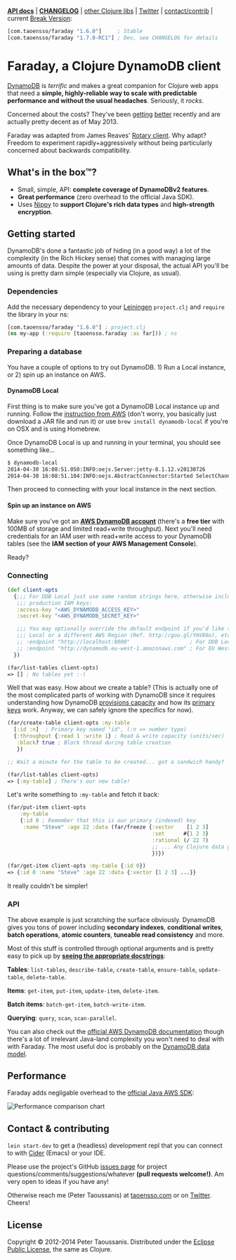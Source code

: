**[API docs][]** | **[CHANGELOG][]** | [other Clojure libs][] | [Twitter][] | [contact/contrib](#contact--contributing) | current [Break Version][]:

```clojure
[com.taoensso/faraday "1.6.0"]     ; Stable
[com.taoensso/faraday "1.7.0-RC1"] ; Dev, see CHANGELOG for details
```

# Faraday, a Clojure DynamoDB client

[DynamoDB](http://aws.amazon.com/dynamodb/) is *terrific* and makes a great companion for Clojure web apps that need a **simple, highly-reliable way to scale with predictable performance and without the usual headaches**. Seriously, it _rocks_.

Concerned about the costs? They've been [getting](http://goo.gl/qJP5d) [better](http://goo.gl/hCVxY) recently and are actually pretty decent as of May 2013.

Faraday was adapted from James Reaves' [Rotary client](https://github.com/weavejester/rotary). Why adapt? Freedom to experiment rapidly+aggressively without being particularly concerned about backwards compatibility.

## What's in the box™?
  * Small, simple, API: **complete coverage of DynamoDBv2 features**.
  * **Great performance** (zero overhead to the official Java SDK).
  * Uses [Nippy](https://github.com/ptaoussanis/nippy) to **support Clojure's rich data types** and **high-strength encryption**.

## Getting started

DynamoDB's done a fantastic job of hiding (in a good way) a lot of the complexity (in the Rich Hickey sense) that comes with managing large amounts of data. Despite the power at your disposal, the actual API you'll be using is pretty darn simple (especially via Clojure, as usual).

### Dependencies

Add the necessary dependency to your [Leiningen][] `project.clj` and `require` the library in your ns:

```clojure
[com.taoensso/faraday "1.6.0"] ; project.clj
(ns my-app (:require [taoensso.faraday :as far])) ; ns
```

### Preparing a database

You have a couple of options to try out DynamoDB. 1) Run a Local instance, or 2) spin up an instance on AWS.

#### DynamoDB Local

First thing is to make sure you've got a DynamoDB Local instance up and running. Follow the [instruction from AWS](http://docs.aws.amazon.com/amazondynamodb/latest/developerguide/Tools.DynamoDBLocal.html) (don't worry, you basically just download a JAR file and run it) or use `brew install dynamodb-local` if you're on OSX and is using Homebrew.

Once DynamoDB Local is up and running in your terminal, you should see something like...

```sh
$ dynamodb-local
2014-04-30 16:08:51.050:INFO:oejs.Server:jetty-8.1.12.v20130726
2014-04-30 16:08:51.104:INFO:oejs.AbstractConnector:Started SelectChannelConnector@0.0.0.0:8000
```

Then proceed to connecting with your local instance in the next section.

#### Spin up an instance on AWS

Make sure you've got an **[AWS DynamoDB account](http://aws.amazon.com/dynamodb/)** (there's a **free tier** with 100MB of storage and limited read+write throughput). Next you'll need credentials for an IAM user with read+write access to your DynamoDB tables (see the **IAM section of your AWS Management Console**).

Ready?

### Connecting

```clojure
(def client-opts
  {;;; For DDB Local just use some random strings here, otherwise include your
   ;;; production IAM keys:
   :access-key "<AWS_DYNAMODB_ACCESS_KEY>"
   :secret-key "<AWS_DYNAMODB_SECRET_KEY>"

   ;;; You may optionally override the default endpoint if you'd like to use DDB
   ;;; Local or a different AWS Region (Ref. http://goo.gl/YmV80o), etc.:
   ;; :endpoint "http://localhost:8000"                   ; For DDB Local
   ;; :endpoint "http://dynamodb.eu-west-1.amazonaws.com" ; For EU West 1 AWS region
  })

(far/list-tables client-opts)
=> [] ; No tables yet :-(
```

Well that was easy. How about we create a table? (This is actually one of the most complicated parts of working with DynamoDB since it requires understanding how DynamoDB [provisions capacity](http://aws.amazon.com/dynamodb/pricing/) and how its [primary keys](http://docs.aws.amazon.com/amazondynamodb/latest/developerguide/DataModel.html#DataModelPrimaryKey) work. Anyway, we can safely ignore the specifics for now).

```clojure
(far/create-table client-opts :my-table
  [:id :n]  ; Primary key named "id", (:n => number type)
  {:throughput {:read 1 :write 1} ; Read & write capacity (units/sec)
   :block? true ; Block thread during table creation
   })

;; Wait a minute for the table to be created... got a sandwich handy?

(far/list-tables client-opts)
=> [:my-table] ; There's our new table!
```

Let's write something to `:my-table` and fetch it back:

```clojure
(far/put-item client-opts
    :my-table
    {:id 0 ; Remember that this is our primary (indexed) key
     :name "Steve" :age 22 :data (far/freeze {:vector    [1 2 3]
                                              :set      #{1 2 3}
                                              :rational (/ 22 7)
                                              ;; ... Any Clojure data goodness
                                              })})

(far/get-item client-opts :my-table {:id 0})
=> {:id 0 :name "Steve" :age 22 :data {:vector [1 2 3] ...}}
```

It really couldn't be simpler!

### API

The above example is just scratching the surface obviously. DynamoDB gives you tons of power including **secondary indexes**, **conditional writes**, **batch operations**, **atomic counters**, **tuneable read consistency** and more.

Most of this stuff is controlled through optional arguments and is pretty easy to pick up by **[seeing the appropriate docstrings](http://ptaoussanis.github.io/faraday/)**:

**Tables**: `list-tables`, `describe-table`, `create-table`, `ensure-table`, `update-table`, `delete-table`.

**Items**: `get-item`, `put-item`, `update-item`, `delete-item`.

**Batch items**: `batch-get-item`, `batch-write-item`.

**Querying**: `query`, `scan`, `scan-parallel`.

You can also check out the [official AWS DynamoDB documentation](http://aws.amazon.com/documentation/dynamodb/) though there's a lot of irrelevant Java-land complexity you won't need to deal with with Faraday. The most useful doc is probably on the [DynamoDB data model](http://docs.aws.amazon.com/amazondynamodb/latest/developerguide/DataModel.html).

## Performance

Faraday adds negligable overhead to the [official Java AWS SDK](http://aws.amazon.com/sdkforjava/):

![Performance comparison chart](https://github.com/ptaoussanis/faraday/raw/master/benchmarks/chart.png)

## Contact & contributing

`lein start-dev` to get a (headless) development repl that you can connect to with [Cider][] (Emacs) or your IDE.

Please use the project's GitHub [issues page][] for project questions/comments/suggestions/whatever **(pull requests welcome!)**. Am very open to ideas if you have any!

Otherwise reach me (Peter Taoussanis) at [taoensso.com][] or on [Twitter][]. Cheers!

## License

Copyright &copy; 2012-2014 Peter Taoussanis. Distributed under the [Eclipse Public License][], the same as Clojure.


[API docs]: http://ptaoussanis.github.io/faraday/
[CHANGELOG]: https://github.com/ptaoussanis/faraday/releases
[other Clojure libs]: https://www.taoensso.com/clojure
[taoensso.com]: https://www.taoensso.com
[Twitter]: https://twitter.com/ptaoussanis
[issues page]: https://github.com/ptaoussanis/faraday/issues
[commit history]: https://github.com/ptaoussanis/faraday/commits/master
[Break Version]: https://github.com/ptaoussanis/encore/blob/master/BREAK-VERSIONING.md
[Leiningen]: http://leiningen.org/
[Cider]: https://github.com/clojure-emacs/cider
[CDS]: http://clojure-doc.org/
[ClojureWerkz]: http://clojurewerkz.org/
[Eclipse Public License]: https://raw2.github.com/ptaoussanis/faraday/master/LICENSE
